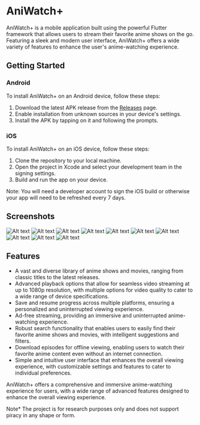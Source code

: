 # AniWatch+

AniWatch+ is a mobile application built using the powerful Flutter framework that allows users to stream their favorite anime shows on the go. Featuring a sleek and modern user interface, AniWatch+ offers a wide variety of features to enhance the user's anime-watching experience.

## Getting Started

### Android

To install AniWatch+ on an Android device, follow these steps:

1. Download the latest APK release from the [Releases](https://github.com/siddharth-2001/stream_app/releases) page.
2. Enable installation from unknown sources in your device's settings.
3. Install the APK by tapping on it and following the prompts.

### iOS

To install AniWatch+ on an iOS device, follow these steps:

1. Clone the repository to your local machine.
2. Open the project in Xcode and select your development team in the signing settings.
3. Build and run the app on your device.

Note: You will need a developer account to sign the iOS build or otherwise your app will need to be refreshed every 7 days.

## Screenshots

![Alt text](/screenshots/ss1.PNG?raw=true "")
![Alt text](/screenshots/ss2.PNG?raw=true "")
![Alt text](/screenshots/ss3.PNG?raw=true "")
![Alt text](/screenshots/ss4.PNG?raw=true "")
![Alt text](/screenshots/ss5.PNG?raw=true "")
![Alt text](/screenshots/ss6.PNG?raw=true "")
![Alt text](/screenshots/ss7.PNG?raw=true "")
![Alt text](/screenshots/ss8.PNG?raw=true "")
![Alt text](/screenshots/ss9.PNG?raw=true "")
![Alt text](/screenshots/ss10.PNG?raw=true "")

## Features

- A vast and diverse library of anime shows and movies, ranging from classic titles to the latest releases.
- Advanced playback options that allow for seamless video streaming at up to 1080p resolution, with multiple options for video quality to cater to a wide range of device specifications.
- Save and resume progress across multiple platforms, ensuring a personalized and uninterrupted viewing experience.
- Ad-free streaming, providing an immersive and uninterrupted anime-watching experience.
- Robust search functionality that enables users to easily find their favorite anime shows and movies, with intelligent suggestions and filters.
- Download episodes for offline viewing, enabling users to watch their favorite anime content even without an internet connection.
- Simple and intuitive user interface that enhances the overall viewing experience, with customizable settings and features to cater to individual preferences.

AniWatch+ offers a comprehensive and immersive anime-watching experience for users, with a wide range of advanced features designed to enhance the overall viewing experience.

Note*
The project is for research purposes only and does not support piracy in any shape or form.
